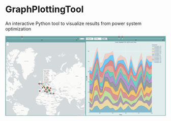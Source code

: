 # GraphPlottingTool
An interactive Python tool to visualize results from power system optimization

![example](examples/example.png)

